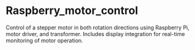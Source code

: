 # Raspberry_motor_control
Control of a stepper motor in both rotation directions using Raspberry Pi, motor driver, and transformer. Includes display integration for real-time monitoring of motor operation.
